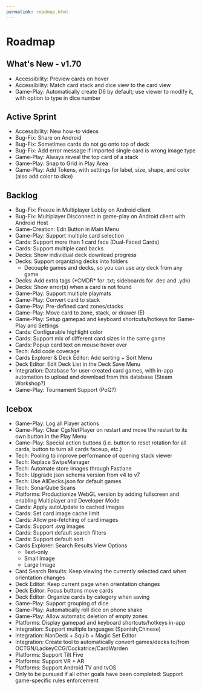 ```yaml
---
permalink: roadmap.html
---
```


# Roadmap

## What's New - v1.70
- Accessibility: Preview cards on hover
- Accessibility: Match card stack and dice view to the card view
- Game-Play: Automatically create D6 by default; use viewer to modify it, with option to type in dice number

## Active Sprint
- Accessibility: New how-to videos
- Bug-Fix: Share on Android
- Bug-Fix: Sometimes cards do not go onto top of deck
- Bug-Fix: Add error message if imported single card is wrong image type
- Game-Play: Always reveal the top card of a stack
- Game-Play: Snap to Grid in Play Area
- Game-Play: Add Tokens, with settings for label, size, shape, and color (also add color to dice)

## Backlog
- Bug-Fix: Freeze in Multiplayer Lobby on Android client
- Bug-Fix: Multiplayer Disconnect in game-play on Android client with Android Host
- Game-Creation: Edit Button in Main Menu
- Game-Play: Support multiple card selection
- Cards: Support more than 1 card face (Dual-Faced Cards)
- Cards: Support multiple card backs
- Decks: Show individual deck download progress
- Decks: Support organizing decks into folders
  - Decouple games and decks, so you can use any deck from any game
- Decks: Add extra tags (\*CMDR\* for .txt; sideboards for .dec and .ydk) 
- Decks: Show error(s) when a card is not found
- Game-Play: Support multiple playmats
- Game-Play: Convert card to stack
- Game-Play: Pre-defined card zones/stacks
- Game-Play: Move card to zone, stack, or drawer (E)
- Game-Play: Setup gamepad and keyboard shortcuts/hotkeys for Game-Play and Settings
- Cards: Configurable highlight color
- Cards: Support mix of different card sizes in the same game
- Cards: Popup card text on mouse hover over
- Tech: Add code coverage
- Cards Explorer & Deck Editor: Add sorting + Sort Menu
- Deck Editor: Edit Deck List in the Deck Save Menu
- Integration: Database for user-created card games, with in-app automation to upload and download from this database (Steam Workshop?)
- Game-Play: Tournament Support (PoQ?)

## Icebox
- Game-Play: Log all Player actions
- Game-Play: Clear CgsNetPlayer on restart and move the restart to its own button in the Play Menu
- Game-Play: Special action buttons (i.e. button to reset rotation for all cards, button to turn all cards faceup, etc.)
- Tech: Pooling to improve performance of opening stack viewer
- Tech: Replace SwipeManager
- Tech: Automate store images through Fastlane
- Tech: Upgrade json schema version from v4 to v7
- Tech: Use AllDecks.json for default games
- Tech: SonarQube Scans
- Platforms: Productionize WebGL version by adding fullscreen and enabling Multiplayer and Developer Mode
- Cards: Apply autoUpdate to cached images
- Cards: Set card image cache limit
- Cards: Allow pre-fetching of card images
- Cards: Support .svg images
- Cards: Support default search filters
- Cards: Support default sort
- Cards Explorer: Search Results View Options
  - Text-only
  - Small Image
  - Large Image
- Card Search Results: Keep viewing the currently selected card when orientation changes
- Deck Editor: Keep current page when orientation changes
- Deck Editor: Focus buttons move cards
- Deck Editor: Organize cards by category when saving
- Game-Play: Support grouping of dice
- Game-Play: Automatically roll dice on phone shake
- Game-Play: Allow automatic deletion of empty zones
- Platforms: Display gamepad and keyboard shortcuts/hotkeys in-app
- Integration: Support multiple languages (Spanish,Chinese)
- Integration: NanDeck + Squib + Magic Set Editor
- Integration: Create tool to automatically convert games/decks to/from OCTGN/LackeyCCG/Cockatrice/CardWarden
- Platforms: Support Tilt Five
- Platforms: Support VR + AR
- Platforms: Support Android TV and tvOS
- Only to be pursued if all other goals have been completed: Support game-specific rules enforcement
